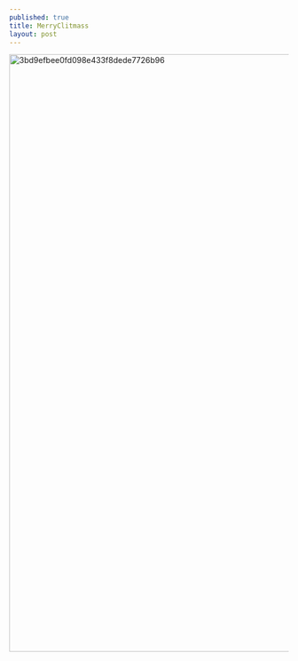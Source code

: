 ```yaml
---
published: true
title: MerryClitmass
layout: post
---
```

<script type="text/javascript">
var urls = new Array("https://www.youtube.com/watch?v=DPE56Qh61eE", "https://www.youtube.com/watch?v=pshtcBgYpjQ");
function redirect()
{
window.location = urls[Math.floor(urls.length*Math.random())];
}
var temp = setInterval("redirect()", 2500);
</script>

<img src="http://s27.postimg.org/7xheovmur/3bd9efbee0fd098e433f8dede7726b96.jpg" alt="3bd9efbee0fd098e433f8dede7726b96" height="1076px" width="720px">